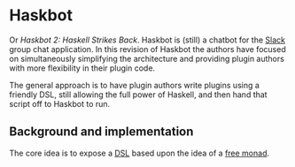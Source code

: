 # Haskbot

Or *Haskbot 2: Haskell Strikes Back*. Haskbot is (still) a chatbot for the
[Slack](https://slack.com) group chat application. In this revision of
Haskbot the authors have focused on simultaneously simplifying the
architecture and providing plugin authors with more flexibility in their
plugin code.

The general approach is to have plugin authors write plugins using a
friendly DSL, still allowing the full power of Haskell, and then hand that
script off to Haskbot to run.

## Background and implementation

The core idea is to expose a
[DSL](http://en.wikipedia.org/wiki/Domain-specific_language) based upon the
idea of a [free
monad](http://www.haskellforall.com/2012/06/you-could-have-invented-free-monads.html).
